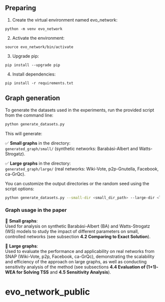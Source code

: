## Preparing 
1) Create the virtual environment named evo_network:
```
python -m venv evo_network
```
2) Activate the environment:

```
source evo_network/bin/activate
```

3) Upgrade pip:

```
pip install --upgrade pip
```

4) Install dependencies:

```
pip install -r requirements.txt
```


## Graph generation

To generate the datasets used in the experiments, run the provided script from the command line:

```bash
python generate_datasets.py
```

This will generate:

✅ **Small graphs** in the directory:  
`generated_graph/small/` (synthetic networks: Barabási-Albert and Watts-Strogatz).

✅ **Large graphs** in the directory:  
`generated_graph/large/` (real networks: Wiki-Vote, p2p-Gnutella, Facebook, ca-GrQc).

You can customize the output directories or the random seed using the script options:

```bash
python generate_datasets.py --small-dir <small_dir_path> --large-dir <large_dir_path> --seed 123
```

### Graph usage in the paper

🔹 **Small graphs**:  
Used for analysis on synthetic Barabási-Albert (BA) and Watts-Strogatz (WS) models to study the impact of different parameters on small, controlled networks (see subsection **4.2 Comparing to Exact Solution**).

🔹 **Large graphs**:  
Used to evaluate the performance and applicability on real networks from SNAP (Wiki-Vote, p2p, Facebook, ca-GrQc), demonstrating the scalability and efficiency of the approach on large graphs, as well as conducting sensitivity analysis of the method (see subsections **4.4 Evaluation of (1+1)-WEA for Solving TSS** and **4.5 Sensitivity Analysis**).
# evo_network_public
